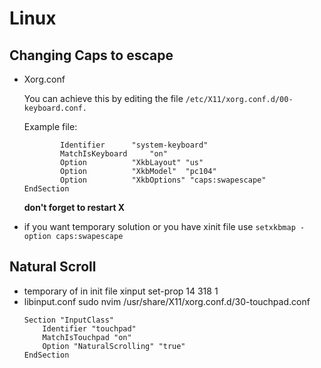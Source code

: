 # Linux

## Changing Caps to escape

- Xorg.conf

  You can achieve this by editing the file `/etc/X11/xorg.conf.d/00-keyboard.conf.`

  Example file:

  ```Section "InputClass"
          Identifier      "system-keyboard"
          MatchIsKeyboard     "on"
          Option          "XkbLayout" "us"
          Option          "XkbModel"  "pc104"
          Option          "XkbOptions" "caps:swapescape"
  EndSection
  ```

  **don't forget to restart X**

- if you want temporary solution or you have xinit file use
  `setxkbmap -option caps:swapescape`

## Natural Scroll

- temporary of in init file
  xinput set-prop 14 318 1
- libinput.conf
  sudo nvim /usr/share/X11/xorg.conf.d/30-touchpad.conf
  ```
  Section "InputClass"
      Identifier "touchpad"
      MatchIsTouchpad "on"
      Option "NaturalScrolling" "true"
  EndSection
  ```
